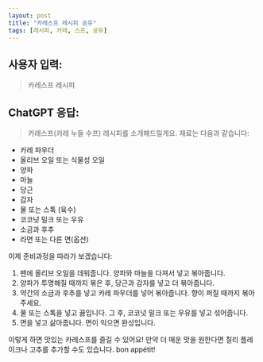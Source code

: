 ```yaml
---
layout: post
title: "카레스프 레시피 공유"
tags: [레시피, 카레, 스프, 공유]
---
```


## 사용자 입력:
> 카레스프 레시피

## ChatGPT 응답:
> 카레스프(카레 누들 수프) 레시피를 소개해드릴게요. 재료는 다음과 같습니다:

- 카레 파우더
- 올리브 오일 또는 식물성 오일
- 양파
- 마늘
- 당근
- 감자
- 물 또는 스톡 (육수)
- 코코넛 밀크 또는 우유
- 소금과 후추
- 라면 또는 다른 면(옵션)

이제 준비과정을 따라가 보겠습니다:

1. 팬에 올리브 오일을 데워줍니다. 양파와 마늘을 다져서 넣고 볶아줍니다.
2. 양파가 투명해질 때까지 볶은 후, 당근과 감자를 넣고 더 볶아줍니다.
3. 약간의 소금과 후추를 넣고 카레 파우더를 넣어 볶아줍니다. 향이 퍼질 때까지 볶아주세요.
4. 물 또는 스톡을 넣고 끓입니다. 그 후, 코코넛 밀크 또는 우유를 넣고 섞어줍니다.
5. 면을 넣고 삶아줍니다. 면이 익으면 완성입니다.

이렇게 하면 맛있는 카레스프를 즐길 수 있어요! 만약 더 매운 맛을 원한다면 칠리 플레이크나 고추를 추가할 수도 있습니다. bon appétit!

